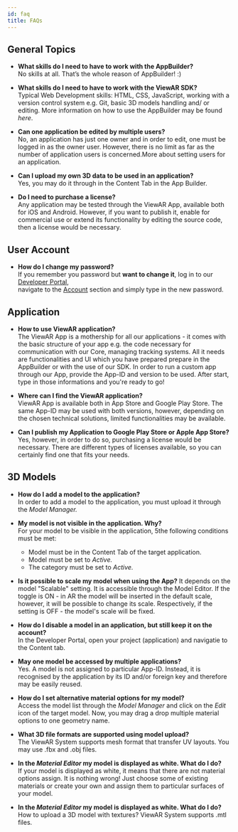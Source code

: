 ```yaml
---
id: faq
title: FAQs
---
```


## General Topics

- **What skills do I need to have to work with the AppBuilder?**  
  No skills at all. That’s the whole reason of AppBuilder! :\)

* **What skills do I need to have to work with the ViewAR SDK?**  
  Typical Web Development skills: HTML, CSS, JavaScript, working with a version control system e.g. Git, basic 3D models handling and/ or editing. More information on how to use the AppBuilder may be found _here_.

- **Can one application be edited by multiple users?**  
  No, an application has just one owner and in order to edit, one must be logged in as the owner user. However, there is no limit as far as the number of application users is concerned.More about setting users for an application.

- **Can I upload my own 3D data to be used in an application?**  
  Yes, you may do it through in the Content Tab in the App Builder.

* **Do I need to purchase a license?**  
  Any application may be tested through the ViewAR App, available both for iOS and Android. However, if you want to publish it, enable for commercial use or extend its functionality by editing the source code, then a license would be necessary.

## User Account

- **How do I change my password?**  
  If you remember you password but **want to change it**, log in to our [Developer Portal](https://portal.viewar.com/),  
  navigate to the [Account](https://portal.viewar.com/account) section and simply type in the new password.  

## Application

- **How to use ViewAR application?**  
  The ViewAR App is a mothership for all our applications - it comes with the basic structure of your app e.g. the code necessary for communication with our Core, managing tracking systems. All it needs are functionalities and UI which you have prepared prepare in the AppBuilder or with the use of our SDK. In order to run a custom app through our App, provide the App-ID and version to be used. After start, type in those informations and you're ready to go!

* **Where can I find the ViewAR application?**  
  ViewAR App is available both in App Store and Google Play Store. The same App-ID may be used with both versions, however, depending on the chosen technical solutions, limited functionalities may be available.

- **Can I publish my Application to Google Play Store or Apple App Store?**  
  Yes, however, in order to do so, purchasing a license would be necessary. There are different types of licenses available, so you can certainly find one that fits your needs. 

## 3D Models

- **How do I add a model to the application?**  
  In order to add a model to the application, you must upload it through the _Model Manager._

- **My model is not visible in the application. Why?**  
  For your model to be visible in the application, 5the following conditions must be met:
  - Model must be in the Content Tab of the target application.
  - Model must be set to _Active._
  - The category must be set to _Active._

- **Is it possible to scale my model when using the App?**
It depends on the model "Scalable" setting. It is accessible through the Model Editor.
If the toggle is ON - in AR the model will be inserted in the default scale, however, it will be possible to change its scale. Respectively, if the setting is OFF - the model's scale will be fixed.

* **How do I disable a model in an application, but still keep it on the account?**  
  In the Developer Portal, open your project (application) and navigatie to the Content tab.

- **May one model be accessed by multiple applications?**  
  Yes. A model is not assigned to particular App-ID. Instead, it is recognised by the application by its ID and/or foreign key and therefore may be easily reused.

- **How do I set alternative material options for my model?**  
  Access the model list through the _Model Manager_ and click on the _Edit_ icon of the target model. Now, you may drag a drop multiple material options to one geometry name.

* **What 3D file formats are supported using model upload?**  
  The ViewAR System supports mesh format that transfer UV layouts. You may use .fbx and .obj files.

- **In the _Material Editor_ my model is displayed as white. What do I do?**  
  If your model is displayed as white, it means that there are not material options assign. It is nothing wrong! Just choose some of existing materials or create your own and assign them to particular surfaces of your model.

- **In the _Material Editor_ my model is displayed as white. What do I do?**  
  How to upload a 3D model with textures?
ViewAR System supports .mtl files.

